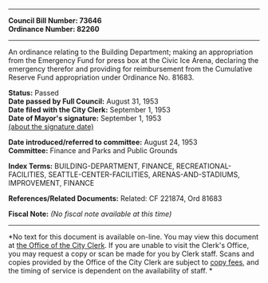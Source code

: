 * * * * *  
  
**Council Bill Number: [](#h0)[](#h2)73646**   
**Ordinance Number: 82260**  
  
* * * * *  
  
An ordinance relating to the Building Department; making an appropriation from the Emergency Fund for press box at the Civic Ice Arena, declaring the emergency therefor and providing for reimbursement from the Cumulative Reserve Fund appropriation under Ordinance No. 81683.  
  
**Status:** Passed   
**Date passed by Full Council:** August 31, 1953   
**Date filed with the City Clerk:** September 1, 1953   
**Date of Mayor's signature:** September 1, 1953   
[(about the signature date)](/~public/approvaldate.htm)   
  
  
**Date introduced/referred to committee:** August 24, 1953   
**Committee:** Finance and Parks and Public Grounds   
  
**Index Terms:** BUILDING-DEPARTMENT, FINANCE, RECREATIONAL-FACILITIES, SEATTLE-CENTER-FACILITIES, ARENAS-AND-STADIUMS, IMPROVEMENT, FINANCE  
  
**References/Related Documents:** Related: CF 221874, Ord 81683  
  
**Fiscal Note:** *(No fiscal note available at this time)*  
  
* * * * *  
  
*No text for this document is available on-line. You may view this document at [the Office of the City Clerk](http://www.seattle.gov/leg/clerk/contactUs.htm). If you are unable to visit the Clerk's Office, you may request a copy or scan be made for you by Clerk staff. Scans and copies provided by the Office of the City Clerk are subject to [copy fees](http://clerk.seattle.gov/~public/clerkfees.htm), and the timing of service is dependent on the availability of staff. *  
  
  
